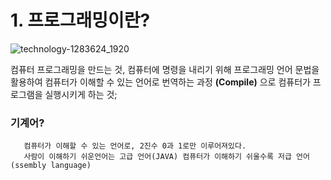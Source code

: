 # 1. 프로그래밍이란?
![technology-1283624_1920](https://user-images.githubusercontent.com/83402455/116660211-a5cd0a00-a9cd-11eb-85ba-3d1ab714e8c8.jpg)
  
컴퓨터 프로그래밍을 만드는 것, 컴퓨터에 명령을 내리기 위해 프로그래밍 언어 문법을 활용하여 컴퓨터가 이해할 수 있는 언어로 번역하는 과정 <b>(Compile)</b> 으로 컴퓨터가 프로그램을 실행시키게 하는 것;
  
 ###   기계어?
       컴퓨터가 이해할 수 있는 언어로, 2진수 0과 1로만 이루어져있다.
       사람이 이해하기 쉬운언어는 고급 언어(JAVA) 컴퓨터가 이해하기 쉬울수록 저급 언어(ssembly language)
 
 
